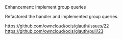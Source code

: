 Enhancement: implement group queries

Refactored the handler and implemented group queries.

https://github.com/owncloud/ocis/glauth/issues/22
https://github.com/owncloud/ocis/glauth/pull/23
